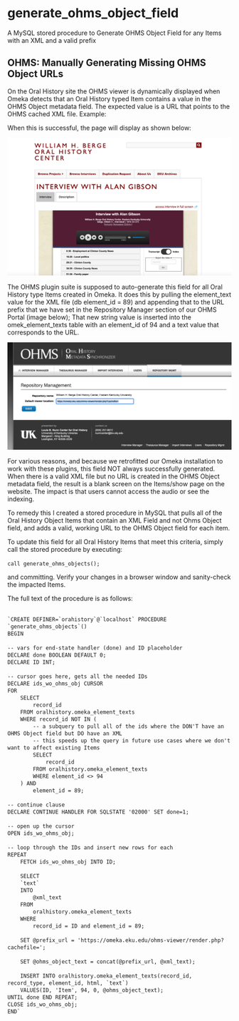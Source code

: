 # generate_ohms_object_field
A MySQL stored procedure to Generate OHMS Object Field for any Items with an XML and a valid prefix

## OHMS: Manually Generating Missing OHMS Object URLs

On the Oral History site the OHMS viewer is dynamically displayed when Omeka detects that an Oral History typed Item contains a value in the OHMS Object metadata field. The expected value is a URL that points to the OHMS cached XML file. Example: 

When this is successful, the page will display as shown below:

![Screenshot](screengrabs/screen_grab_1.png)

The OHMS plugin suite is supposed to auto-generate this field for all Oral History type Items created in Omeka. It does this by pulling the element_text value for the XML file (db element_id = 89) and appending that to the URL prefix that we have set in the Repository Manager section of our OHMS Portal (image below); That new string value is inserted into the omek_element_texts table with an element_id of 94 and a text value that corresponds to the URL. 

![Screenshot](screengrabs/screen_grab_2.png)



For various reasons, and because we retrofitted our Omeka installation to work with these plugins, this field NOT always successfully generated. When there is a valid XML file but no URL is created in the OHMS Object metadata field, the result is a blank screen on the Items/show page on the website. The impact is that users cannot access the audio or see the indexing. 

To remedy this I created a stored procedure in MySQL that pulls all of the Oral History Object Items that contain an XML Field and not Ohms Object field, and adds a valid, working URL to the OHMS Object field for each item.

To update this field for all Oral History Items that meet this criteria, simply call the stored procedure by executing:

`call generate_ohms_objects();` 

and committing. Verify your changes in a browser window and sanity-check the impacted Items.

The full text of the procedure is as follows:

```

`CREATE DEFINER=`orahistory`@`localhost` PROCEDURE `generate_ohms_objects`()
BEGIN

-- vars for end-state handler (done) and ID placeholder
DECLARE done BOOLEAN DEFAULT 0;
DECLARE ID INT;

-- cursor goes here, gets all the needed IDs
DECLARE ids_wo_ohms_obj CURSOR 
FOR
	SELECT 
		record_id 
	FROM oralhistory.omeka_element_texts
    WHERE record_id NOT IN (
		-- a subquery to pull all of the ids where the DON'T have an OHMS Object field but DO have an XML
        -- this speeds up the query in future use cases where we don't want to affect existing Items
		SELECT 
			record_id 
		FROM oralhistory.omeka_element_texts 
        WHERE element_id <> 94
	) AND 
		element_id = 89;

-- continue clause
DECLARE CONTINUE HANDLER FOR SQLSTATE '02000' SET done=1;

-- open up the cursor
OPEN ids_wo_ohms_obj;

-- loop through the IDs and insert new rows for each
REPEAT
	FETCH ids_wo_ohms_obj INTO ID;
    
    SELECT 
	`text` 
	INTO
		@xml_text
	FROM
		oralhistory.omeka_element_texts 
	WHERE
		record_id = ID and element_id = 89;
    
	SET @prefix_url = 'https://omeka.eku.edu/ohms-viewer/render.php?cachefile=';

	SET @ohms_object_text = concat(@prefix_url, @xml_text);

	INSERT INTO oralhistory.omeka_element_texts(record_id, record_type, element_id, html, `text`)
	VALUES(ID, 'Item', 94, 0, @ohms_object_text);
UNTIL done END REPEAT;
CLOSE ids_wo_ohms_obj;
END`

```


